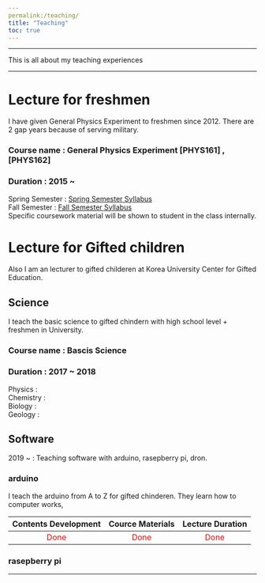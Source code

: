 ```yaml
---
permalink:/teaching/
title: "Teaching"
toc: true
---
```

* * *
This is all about my teaching experiences
* * *
# Lecture for freshmen
I have given General Physics Experiment to freshmen since 2012. There are 2 gap years because of serving military.<br> 
### Course name : General Physics Experiment [PHYS161] , [PHYS162] 
### Duration : 2015 ~
Spring Semester : [Spring Semester Syllabus](https://drive.google.com/file/d/1RP7xTZbjhLxsT4cYlGhZbmQQLngCOuJ0/view?usp=sharing, "Spring Semester Syllabus ")<br> 
Fall Semester : [Fall Semester Syllabus](https://drive.google.com/file/d/10knLGF3h7ewCRLDGaxZP9khXQ-0e7--Y/view?usp=sharing, "Fall Semester Syllabus ")<br> 
Specific coursework material will be shown to student in the class internally.

# Lecture for Gifted children
Also I am an lecturer to gifted childeren at Korea University Center for Gifted Education.<br> 

## Science
I teach the basic science to gifted chindern with high school level + freshmen in University. <br>
### Course name : Bascis Science
### Duration : 2017 ~ 2018
Physics : <br>
Chemistry : <br>
Biology : <br>
Geology : <br>


## Software

2019 ~ : Teaching software with arduino, rasepberry pi, dron.<br>

### arduino

I teach the arduino from A to Z for gifted chinderen. They learn how to computer works, 



| Contents Development | Cource Materials | Lecture Duration| 
| :------: | :----------: | :----------: | 
| <span style="color:red">Done</span> | <span style="color:red">Done</span>| <span style="color:red">Done</span>|

### rasepberry pi










---

